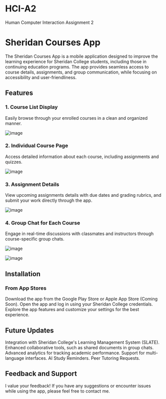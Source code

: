 # HCI-A2
Human Computer Interaction Assignment 2

# Sheridan Courses App
The Sheridan Courses App is a mobile application designed to improve the learning experience for Sheridan College students, including those in continuing education programs. The app provides seamless access to course details, assignments, and group communication, while focusing on accessibility and user-friendliness.

## Features

### 1. Course List Display
Easily browse through your enrolled courses in a clean and organized manner.

![image](https://github.com/user-attachments/assets/3e36b067-344d-47b6-8743-c341a5d27e9d)

### 2. Individual Course Page
Access detailed information about each course, including assignments and quizzes.

![image](https://github.com/user-attachments/assets/dfdbd5eb-9fdd-4894-ba89-002a729b512e)

### 3. Assignment Details
View upcoming assignments details with due dates and grading rubrics, and submit your work directly through the app.

![image](https://github.com/user-attachments/assets/19e9ddf1-9759-467f-a7a0-09d46abcdead)

### 4. Group Chat for Each Course
Engage in real-time discussions with classmates and instructors through course-specific group chats.

![image](https://github.com/user-attachments/assets/3d72af8a-91cc-4901-9744-813a95813be9)

![image](https://github.com/user-attachments/assets/76b89d29-7487-4a4d-9aac-48770044da5c)

## Installation
### From App Stores
Download the app from the Google Play Store or Apple App Store (Coming Soon).
Open the app and log in using your Sheridan College credentials.
Explore the app features and customize your settings for the best experience.

## Future Updates
Integration with Sheridan College's Learning Management System (SLATE).
Enhanced collaborative tools, such as shared documents in group chats.
Advanced analytics for tracking academic performance.
Support for multi-language interfaces.
AI Study Reminders.
Peer Tutoring Requests.

## Feedback and Support
I value your feedback! If you have any suggestions or encounter issues while using the app, please feel free to contact me.
